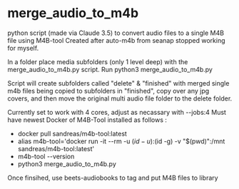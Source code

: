 # merge_audio_to_m4b
python script (made via Claude 3.5) to convert audio files to a single M4B file using M4B-tool
Created after auto-m4b from seanap stopped working for myself.

In a folder place media subfolders (only 1 level deep) with the merge_audio_to_m4b.py script.
Run python3 merge_audio_to_m4b.py

Script will create subfolders called "delete" & "finished" with merged single m4b files being copied to subfolders in "finished", copy over any jpg covers, and then move the original multi audio file folder to the delete folder.

Currently set to work with 4 cores, adjust as necassary with --jobs:4
Must have newest Docker of M4B-Tool installed as follows :
  - docker pull sandreas/m4b-tool:latest
  - alias m4b-tool='docker run -it --rm -u $(id -u):$(id -g) -v "$(pwd)":/mnt sandreas/m4b-tool:latest'
  - m4b-tool --version
  - python3 merge_audio_to_m4b.py

Once finsihed, use beets-audiobooks to tag and put M4B files to library

